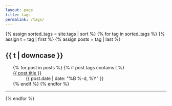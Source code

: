```yaml
---
layout: page
title: tags
permalink: /tags/
---
```


<!-- Sort tags alphabetically and iterate through them -->
{% assign sorted_tags = site.tags | sort %}
{% for tag in sorted_tags %}
  {% assign t = tag | first %}
  {% assign posts = tag | last %}

<h2 id="{{t | downcase}}">{{ t | downcase }}</h2>
<ul>
{% for post in posts %}
    {% if post.tags contains t %}
        <dt><a href="{{ post.url }}">{{ post.title }}</a> </dt>
        <dd class="date">{{ post.date | date: "%B %-d, %Y"  }}</dd>
    {% endif %}
{% endfor %}
</ul>
<hr/>
{% endfor %}

<!-- thank you to https://www.jokecamp.com/blog/listing-jekyll-posts-by-tag/ -->